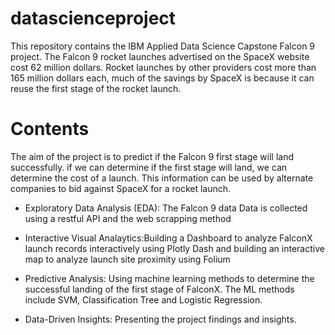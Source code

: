 # datascienceproject

This repository contains the IBM Applied Data Science Capstone Falcon 9 project. The Falcon 9 rocket launches  advertised on the SpaceX website cost 62 million dollars. Rocket launches by other providers cost more than 165 million dollars each, much of the savings by SpaceX is because it can reuse the first stage of the rocket launch.

# Contents

The aim of the project is to predict if the Falcon 9 first stage will land successfully. if we can determine if the first stage will land, we can determine the cost of a launch. This information can be used by alternate companies to bid against SpaceX for a rocket launch.

* Exploratory Data Analysis (EDA): The Falcon 9 data Data is collected using a restful API and the web scrapping method

* Interactive Visual Analaytics:Building a Dashboard to analyze FalconX launch records interactively using Plotly Dash and building an interactive map to analyze launch site proximity using Folium

* Predictive Analysis: Using machine learning methods to determine the successful landing of the first stage of FalconX. The ML methods include SVM, Classification Tree and Logistic Regression.

* Data-Driven Insights: Presenting the project findings and insights.

